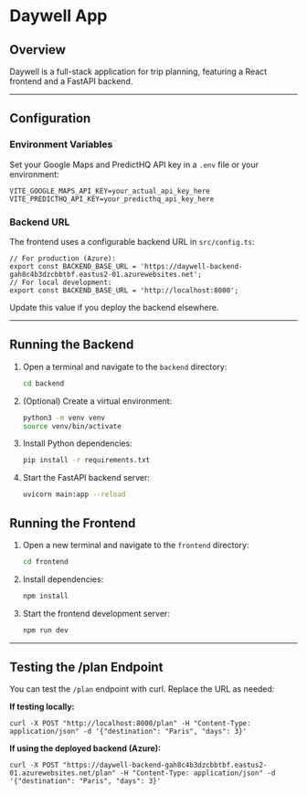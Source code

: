 
# Daywell App

## Overview
Daywell is a full-stack application for trip planning, featuring a React frontend and a FastAPI backend.

---

## Configuration

### Environment Variables
Set your Google Maps and PredictHQ API key in a `.env` file or your environment:
```
VITE_GOOGLE_MAPS_API_KEY=your_actual_api_key_here
VITE_PREDICTHQ_API_KEY=your_predicthq_api_key_here
```

### Backend URL
The frontend uses a configurable backend URL in `src/config.ts`:
```
// For production (Azure):
export const BACKEND_BASE_URL = 'https://daywell-backend-gah8c4b3dzcbbtbf.eastus2-01.azurewebsites.net';
// For local development:
export const BACKEND_BASE_URL = 'http://localhost:8000';
```
Update this value if you deploy the backend elsewhere.

---

## Running the Backend
1. Open a terminal and navigate to the `backend` directory:
   ```sh
   cd backend
   ```
2. (Optional) Create a virtual environment:
   ```sh
   python3 -m venv venv
   source venv/bin/activate
   ```
3. Install Python dependencies:
   ```sh
   pip install -r requirements.txt
   ```
4. Start the FastAPI backend server:
   ```sh
   uvicorn main:app --reload
   ```

## Running the Frontend
1. Open a new terminal and navigate to the `frontend` directory:
   ```sh
   cd frontend
   ```
2. Install dependencies:
   ```sh
   npm install
   ```
3. Start the frontend development server:
   ```sh
   npm run dev
   ```

---

## Testing the /plan Endpoint

You can test the `/plan` endpoint with curl. Replace the URL as needed:

**If testing locally:**
```
curl -X POST "http://localhost:8000/plan" -H "Content-Type: application/json" -d '{"destination": "Paris", "days": 3}'
```

**If using the deployed backend (Azure):**
```
curl -X POST "https://daywell-backend-gah8c4b3dzcbbtbf.eastus2-01.azurewebsites.net/plan" -H "Content-Type: application/json" -d '{"destination": "Paris", "days": 3}'
```